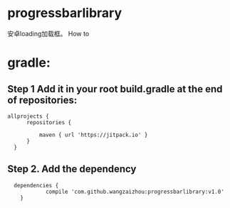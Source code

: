 # progressbarlibrary
安卓loading加载框。
How to

# gradle:
 ## Step 1 Add it in your root build.gradle at the end of repositories:
  ```
 allprojects {
		repositories {
			
			maven { url 'https://jitpack.io' }
		}
	}
 ```
 
  
 ## Step 2. Add the dependency
```  
  dependencies {
	        compile 'com.github.wangzaizhou:progressbarlibrary:v1.0'
	}
	
```
